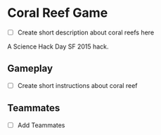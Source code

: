 # Coral Reef Game

- [ ] Create short description about coral reefs here

A Science Hack Day SF 2015 hack.

## Gameplay

- [ ] Create short instructions about coral reef

## Teammates

- [ ] Add Teammates

